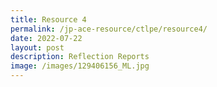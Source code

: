 ```yaml
---
title: Resource 4
permalink: /jp-ace-resource/ctlpe/resource4/
date: 2022-07-22
layout: post
description: Reflection Reports
image: /images/129406156_ML.jpg
---
```

